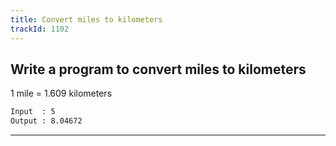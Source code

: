 ```yaml
---
title: Convert miles to kilometers
trackId: 1102
---
```


## Write a program to convert miles to kilometers

1 mile = 1.609 kilometers

```txt
Input  : 5
Output : 8.04672
```

---
